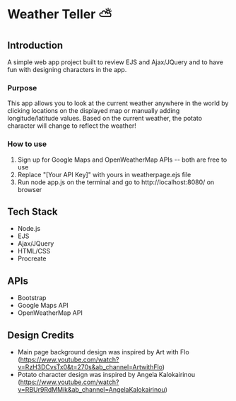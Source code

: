 # Weather Teller ⛅️

## Introduction
A simple web app project built to review EJS and Ajax/JQuery and to have fun with designing characters in the app.

### Purpose
This app allows you to look at the current weather anywhere in the world by clicking locations on the displayed map or manually adding longitude/latitude values.
Based on the current weather, the potato character will change to reflect the weather!

### How to use
1) Sign up for Google Maps and OpenWeatherMap APIs -- both are free to use 
2) Replace "[Your API Key]" with yours in weatherpage.ejs file
3) Run node app.js on the terminal and go to http://localhost:8080/ on browser

## Tech Stack
- Node.js
- EJS
- Ajax/JQuery
- HTML/CSS
- Procreate

## APIs
- Bootstrap
- Google Maps API
- OpenWeatherMap API

## Design Credits
- Main page background design was inspired by Art with Flo (https://www.youtube.com/watch?v=RzH3DCvsTx0&t=270s&ab_channel=ArtwithFlo)
- Potato character design was inspired by Angela Kalokairinou (https://www.youtube.com/watch?v=RBUr9RdMMik&ab_channel=AngelaKalokairinou)
